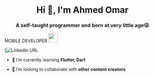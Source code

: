 <h1 align="center">Hi 👋, I'm Ahmed Omar</h1>
<h3 align="center">A self-taught programmer and born at very little age😜</h3>
<p> MOBILE DEVELOPER </a><img src="https://media.giphy.com/media/WUlplcMpOCEmTGBtBW/giphy.gif" width="30"> 
</p>

[![LinkedIn URL](https://www.linkedin.com/in/ahmed-omar-96a666207/)

- 🌱 I’m currently learning **Flutter, Dart**

- 👯 I’m looking to collaborate with **other content creators**

